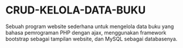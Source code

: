 # CRUD-KELOLA-DATA-BUKU
Sebuah program website sederhana untuk mengelola data buku yang bahasa pemrograman PHP dengan ajax, menggunakan framework bootstrap sebagai tampilan website, dan MySQL sebagai databasenya.
